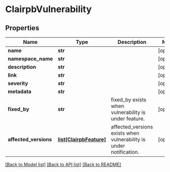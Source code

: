 # ClairpbVulnerability

## Properties
Name | Type | Description | Notes
------------ | ------------- | ------------- | -------------
**name** | **str** |  | [optional] 
**namespace_name** | **str** |  | [optional] 
**description** | **str** |  | [optional] 
**link** | **str** |  | [optional] 
**severity** | **str** |  | [optional] 
**metadata** | **str** |  | [optional] 
**fixed_by** | **str** | fixed_by exists when vulnerability is under feature. | [optional] 
**affected_versions** | [**list[ClairpbFeature]**](ClairpbFeature.md) | affected_versions exists when vulnerability is under notification. | [optional] 

[[Back to Model list]](../README.md#documentation-for-models) [[Back to API list]](../README.md#documentation-for-api-endpoints) [[Back to README]](../README.md)


